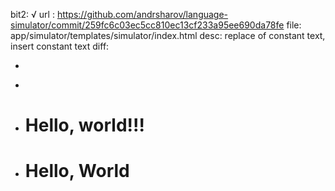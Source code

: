 bit2: √
url : https://github.com/andrsharov/language-simulator/commit/259fc6c03ec5cc810ec13cf233a95ee690da78fe
file: app/simulator/templates/simulator/index.html
desc: replace of constant text, insert constant text
diff: 
- <html lang="en">
+ <html lang="ru">


- <h1>Hello, world!!!</h1>
+ <h1>Hello, World</h1>